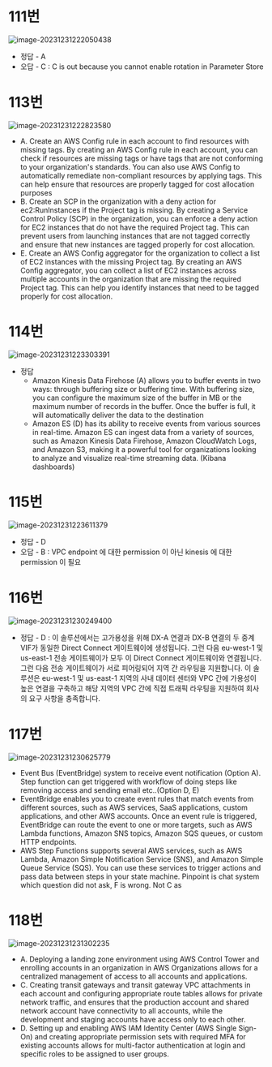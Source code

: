# 111번

![image-20231231222050438](images/20231229_examtopic_sap_111-120/image-20231231222050438.png)

- 정답 - A
- 오답 - C : C is out because you cannot enable rotation in Parameter Store

# 113번

![image-20231231222823580](images/20231229_examtopic_sap_111-120/image-20231231222823580.png)

- A. Create an AWS Config rule in each account to find resources with missing tags. By creating an AWS Config rule in each account, you can check if resources are missing tags or have tags that are not conforming to your organization's standards. You can also use AWS Config to automatically remediate non-compliant resources by applying tags. This can help ensure that resources are properly tagged for cost allocation purposes
- B. Create an SCP in the organization with a deny action for ec2:RunInstances if the Project tag is missing. By creating a Service Control Policy (SCP) in the organization, you can enforce a deny action for EC2 instances that do not have the required Project tag. This can prevent users from launching instances that are not tagged correctly and ensure that new instances are tagged properly for cost allocation.
- E. Create an AWS Config aggregator for the organization to collect a list of EC2 instances with the missing Project tag. By creating an AWS Config aggregator, you can collect a list of EC2 instances across multiple accounts in the organization that are missing the required Project tag. This can help you identify instances that need to be tagged properly for cost allocation. 

# 114번

![image-20231231223303391](images/20231229_examtopic_sap_111-120/image-20231231223303391.png)

- 정답
  - Amazon Kinesis Data Firehose (A) allows you to buffer events in two ways: through buffering size or buffering time. With buffering size, you can configure the maximum size of the buffer in MB or the maximum number of records in the buffer. Once the buffer is full, it will automatically deliver the data to the destination 
  - Amazon ES (D) has its ability to receive events from various sources in real-time. Amazon ES can ingest data from a variety of sources, such as Amazon Kinesis Data Firehose, Amazon CloudWatch Logs, and Amazon S3, making it a powerful tool for organizations looking to analyze and visualize real-time streaming data. (Kibana dashboards)

# 115번

![image-20231231223611379](images/20231229_examtopic_sap_111-120/image-20231231223611379.png)

- 정답 - D
- 오답 - B : VPC endpoint 에 대한 permission 이 아닌 kinesis 에 대한 permission 이 필요

# 116번

![image-20231231230249400](images/20231229_examtopic_sap_111-120/image-20231231230249400.png)

- 정답 - D : 이 솔루션에서는 고가용성을 위해 DX-A 연결과 DX-B 연결의 두 중계 VIF가 동일한 Direct Connect 게이트웨이에 생성됩니다. 그런 다음 eu-west-1 및 us-east-1 전송 게이트웨이가 모두 이 Direct Connect 게이트웨이와 연결됩니다. 그런 다음 전송 게이트웨이가 서로 피어링되어 지역 간 라우팅을 지원합니다. 이 솔루션은 eu-west-1 및 us-east-1 지역의 사내 데이터 센터와 VPC 간에 가용성이 높은 연결을 구축하고 해당 지역의 VPC 간에 직접 트래픽 라우팅을 지원하여 회사의 요구 사항을 충족합니다.

# 117번

![image-20231231230625779](images/20231229_examtopic_sap_111-120/image-20231231230625779.png)

- Event Bus (EventBridge) system to receive event notification (Option A). Step function can get triggered with workflow of doing steps like removing access and sending email etc..(Option D, E) 
- EventBridge enables you to create event rules that match events from different sources, such as AWS services, SaaS applications, custom applications, and other AWS accounts. Once an event rule is triggered, EventBridge can route the event to one or more targets, such as AWS Lambda functions, Amazon SNS topics, Amazon SQS queues, or custom HTTP endpoints. 
- AWS Step Functions supports several AWS services, such as AWS Lambda, Amazon Simple Notification Service (SNS), and Amazon Simple Queue Service (SQS). You can use these services to trigger actions and pass data between steps in your state machine. Pinpoint is chat system which question did not ask, F is wrong. Not C as

# 118번

![image-20231231231302235](images/20231229_examtopic_sap_111-120/image-20231231231302235.png)

- A. Deploying a landing zone environment using AWS Control Tower and enrolling accounts in an organization in AWS Organizations allows for a centralized management of access to all accounts and applications. 
- C. Creating transit gateways and transit gateway VPC attachments in each account and configuring appropriate route tables allows for private network traffic, and ensures that the production account and shared network account have connectivity to all accounts, while the development and staging accounts have access only to each other. 
- D. Setting up and enabling AWS IAM Identity Center (AWS Single Sign-On) and creating appropriate permission sets with required MFA for existing accounts allows for multi-factor authentication at login and specific roles to be assigned to user groups.